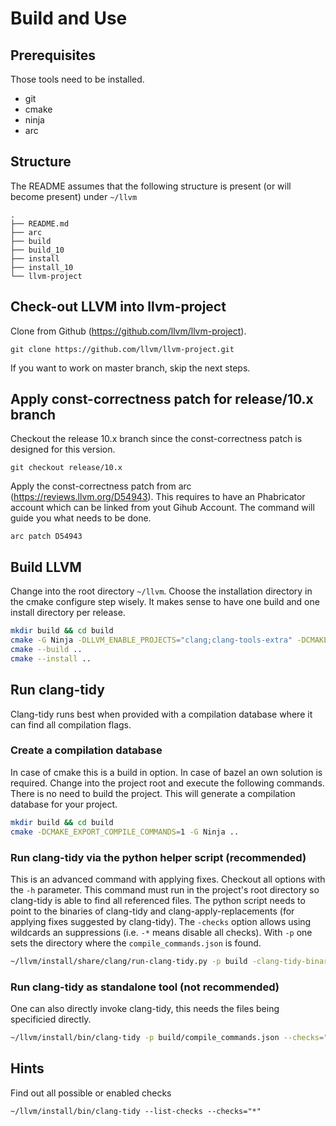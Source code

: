 # Build and Use
## Prerequisites
Those tools need to be installed.
* git
* cmake
* ninja
* arc

## Structure
The README assumes that the following structure is present (or will become present) under `~/llvm`
```
.
├── README.md
├── arc
├── build
├── build_10
├── install
├── install_10
└── llvm-project
```

## Check-out LLVM into llvm-project
Clone from Github (https://github.com/llvm/llvm-project).

`git clone https://github.com/llvm/llvm-project.git`

If you want to work on master branch, skip the next steps.

## Apply const-correctness patch for release/10.x branch
Checkout the release 10.x branch since the const-correctness patch is designed for this version.

`git checkout release/10.x`

Apply the const-correctness patch from arc (https://reviews.llvm.org/D54943). This requires to have an Phabricator account which can be linked from yout Gihub Account. The command will guide you what needs to be done.

`arc patch D54943`

## Build LLVM
Change into the root directory `~/llvm`. Choose the installation directory in the cmake configure step wisely. It makes sense to have one build and one install directory per release.

```bash
mkdir build && cd build
cmake -G Ninja -DLLVM_ENABLE_PROJECTS="clang;clang-tools-extra" -DCMAKE_INSTALL_PREFIX="~/llvm/install" -DCMAKE_BUILD_TYPE="release" ../llvm-project/llvm
cmake --build ..
cmake --install ..
```

## Run clang-tidy
Clang-tidy runs best when provided with a compilation database where it can find all compilation flags.

### Create a compilation database
In case of cmake this is a build in option. In case of bazel an own solution is required. Change into the project root and execute the following commands. There is no need to build the project. This will generate a compilation database for your project.
```bash
mkdir build && cd build
cmake -DCMAKE_EXPORT_COMPILE_COMMANDS=1 -G Ninja .. 
```

### Run clang-tidy via the python helper script (recommended)
This is an advanced command with applying fixes. Checkout all options with the `-h` parameter. This command must run in the project's root directory so clang-tidy is able to find all referenced files. The python script needs to point to the binaries of clang-tidy and clang-apply-replacements (for applying fixes suggested by clang-tidy). The `-checks` option allows using wildcards an suppressions (i.e. `-*` means disable all checks). With `-p` one sets the directory where the `compile_commands.json` is found.
```bash
~/llvm/install/share/clang/run-clang-tidy.py -p build -clang-tidy-binary ~/llvm/install/bin/clang-tidy -clang-apply-replacements-binary ~/llvm/install/bin/clang-apply-replacements -checks="cppcoreguidelines*,-clang-analyzer*" -header-filter=".*" -fix
```

### Run clang-tidy as standalone tool (not recommended)
One can also directly invoke clang-tidy, this needs the files being specificied directly.
```bash
~/llvm/install/bin/clang-tidy -p build/compile_commands.json --checks="cppcoreguidelines*" --header-filter=".*" main.cpp
```

## Hints
Find out all possible or enabled checks

`~/llvm/install/bin/clang-tidy --list-checks --checks="*"`
